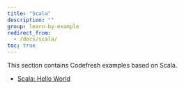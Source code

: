```yaml
---
title: "Scala"
description: ""
group: learn-by-example
redirect_from:
  - /docs/scala/
toc: true
---
```

This section contains Codefresh examples based on Scala.
- [Scala: Hello World]({{site.baseurl}}/docs/learn-by-example/scala/scala-hello-world/)
